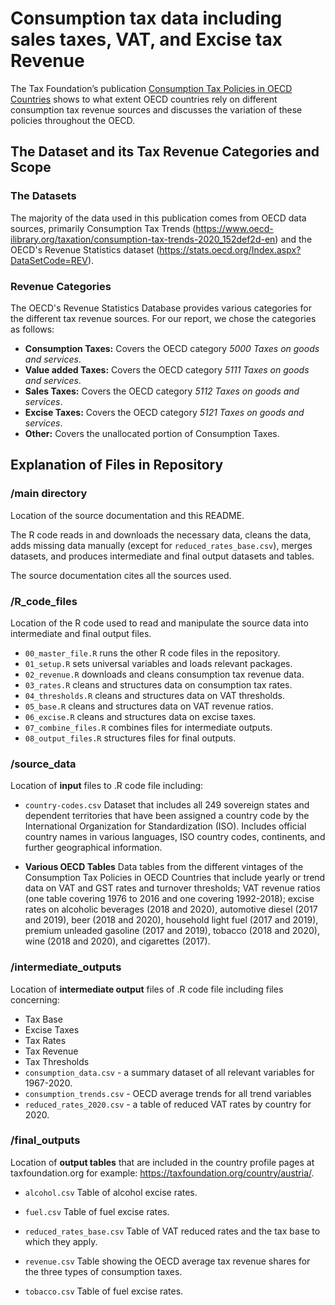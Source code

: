 # Consumption tax data including sales taxes, VAT, and Excise tax Revenue

The Tax Foundation’s publication [Consumption Tax Policies in OECD Countries](https://taxfoundation.org/consumption-tax-policies/) shows to what extent OECD countries rely on different consumption tax revenue sources and discusses the variation of these policies throughout the OECD.

## The Dataset and its Tax Revenue Categories and Scope

### The Datasets
The majority of the data used in this publication comes from OECD data sources, primarily Consumption Tax Trends (https://www.oecd-ilibrary.org/taxation/consumption-tax-trends-2020_152def2d-en) and the OECD's Revenue Statistics dataset (https://stats.oecd.org/Index.aspx?DataSetCode=REV).


### Revenue Categories
The OECD's  Revenue Statistics Database provides various categories for the different tax revenue sources. For our report, we chose the categories as follows:

* **Consumption Taxes:** Covers the OECD category *5000 Taxes on goods and services*.
* **Value added Taxes:** Covers the OECD category *5111 Taxes on goods and services*.
* **Sales Taxes:** Covers the OECD category *5112 Taxes on goods and services*.
* **Excise Taxes:** Covers the OECD category *5121 Taxes on goods and services*.
* **Other:** Covers the unallocated portion of Consumption Taxes.

## Explanation of Files in Repository

### /main directory

Location of the source documentation and this README.

The R code reads in and downloads the necessary data, cleans the data, adds missing data manually (except for `reduced_rates_base.csv`), merges datasets, and produces intermediate and final output datasets and tables.

The source documentation cites all the sources used.

### /R_code_files
Location of the R code used to read and manipulate the source data into intermediate and final output files.

-  `00_master_file.R` runs the other R code files in the repository.
-  `01_setup.R` sets universal variables and loads relevant packages.
-  `02_revenue.R` downloads and cleans consumption tax revenue data.
-  `03_rates.R` cleans and structures data on consumption tax rates.
-  `04_thresholds.R` cleans and structures data on VAT thresholds.
-  `05_base.R` cleans and structures data on VAT revenue ratios.
-  `06_excise.R` cleans and structures data on excise taxes.
-  `07_combine_files.R` combines files for intermediate outputs.
-  `08_output_files.R` structures files for final outputs.

### /source_data

Location of **input** files to .R code file including:

- `country-codes.csv` Dataset that includes all 249 sovereign states and dependent territories that have been assigned a country code by the International Organization for Standardization (ISO). Includes official country names in various languages, ISO country codes, continents, and further geographical information.

- **Various OECD Tables** Data tables from the different vintages of the Consumption Tax Policies in OECD Countries that include yearly or trend data on VAT and GST rates and turnover thresholds; VAT revenue ratios (one table covering 1976 to 2016 and one covering 1992-2018); excise rates on alcoholic beverages (2018 and 2020), automotive diesel (2017 and 2019), beer (2018 and 2020), household light fuel (2017 and 2019), premium unleaded gasoline (2017 and 2019), tobacco (2018 and 2020), wine (2018 and 2020), and cigarettes (2017).

### /intermediate_outputs

Location of **intermediate output** files of .R code file including files concerning:

- Tax Base
- Excise Taxes
- Tax Rates
- Tax Revenue
- Tax Thresholds
-  `consumption_data.csv` - a summary dataset of all relevant variables for 1967-2020.
-  `consumption_trends.csv` - OECD average trends for all trend variables
-  `reduced_rates_2020.csv` - a table of reduced VAT rates by country for 2020.

### /final_outputs
Location of **output tables** that are included in the country profile pages at taxfoundation.org for example: https://taxfoundation.org/country/austria/.

- `alcohol.csv` Table of alcohol excise rates.

- `fuel.csv` Table of fuel excise rates.

- `reduced_rates_base.csv` Table of VAT reduced rates and the tax base to which they apply.

- `revenue.csv` Table showing the OECD average tax revenue shares for the three types of consumption taxes.

- `tobacco.csv` Table of fuel excise rates.